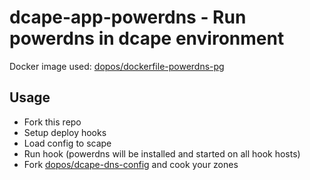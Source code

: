 # dcape-app-powerdns - Run powerdns in dcape environment

Docker image used: [dopos/dockerfile-powerdns-pg](https://github/com/dopos/dockerfile-powerdns-pg)

## Usage

* Fork this repo
* Setup deploy hooks
* Load config to scape
* Run hook (powerdns will be installed and started on all hook hosts)
* Fork [dopos/dcape-dns-config](https://github/com/dopos/dcape-dns-config) and cook your zones

